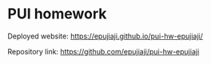 # PUI homework

Deployed website: https://epujiaji.github.io/pui-hw-epujiaji/

Repository link: https://github.com/epujiaji/pui-hw-epujiaji
